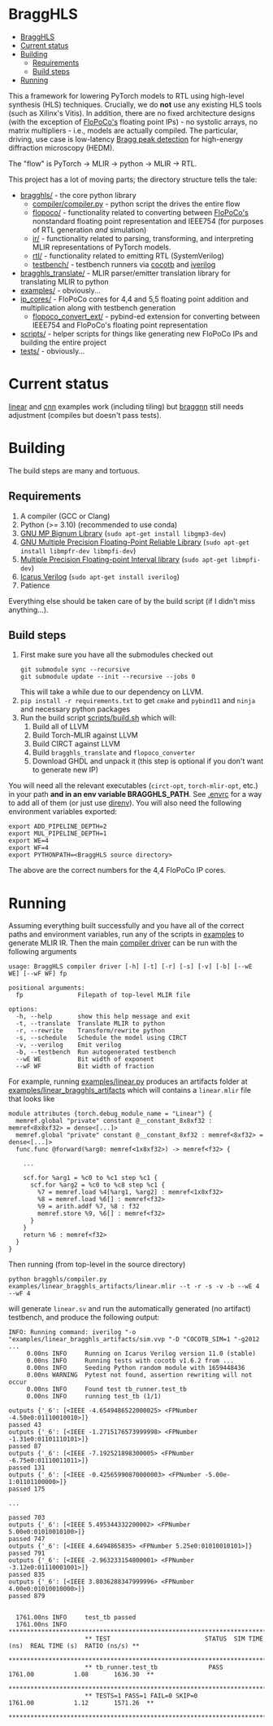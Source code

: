 # BraggHLS

- [BraggHLS](#bragghls)
- [Current status](#current-status)
- [Building](#building)
  * [Requirements](#requirements)
  * [Build steps](#build-steps)
- [Running](#running)

This a framework for lowering PyTorch models to RTL using high-level synthesis (HLS) techniques.
Crucially, we do **not** use any existing HLS tools (such as Xilinx's Vitis).
In addition, there are no fixed architecture designs (with the exception of [FloPoCo's](http://flopoco.org/) floating point IPs) - no systolic arrays, no matrix multipliers - i.e., models are actually compiled.
The particular, driving, use case is low-latency [Bragg peak detection](https://arxiv.org/abs/2008.08198) for high-energy diffraction microscopy (HEDM).

The "flow" is PyTorch -> MLIR -> python -> MLIR -> RTL.

This project has a lot of moving parts; the directory structure tells the tale:

- [bragghls/](bragghls) - the core python library
  - [compiler/compiler.py](bragghls/compiler.py) - python script the drives the entire flow
  - [flopoco/](bragghls/flopoco) - functionality related to converting between [FloPoCo's](http://flopoco.org/) nonstandard floating point representation and IEEE754 (for purposes of RTL generation *and* simulation)
  - [ir/](bragghls/ir) - functionality related to parsing, transforming, and interpreting MLIR representations of PyTorch models.
  - [rtl/](bragghls/rtl) - functionality related to emitting RTL (SystemVerilog)
  - [testbench/](bragghls/testbench) - testbench runners via [cocotb](https://www.cocotb.org/) and [iverilog](http://iverilog.icarus.com/)
- [bragghls_translate/](bragghls_translate) - MLIR parser/emitter translation library for translating MLIR to python
- [examples/](examples) - obviously...
- [ip_cores/](ip_cores) - FloPoCo cores for 4,4 and 5,5 floating point addition and multiplication along with testbench generation
    - [flopoco_convert_ext/](ip_cores/flopoco_convert_ext) - pybind-ed extension for converting between IEEE754 and FloPoCo's floating point representation
- [scripts/](scripts) - helper scripts for things like generating new FloPoCo IPs and building the entire project
- [tests/](tests) - obviously...

# Current status

[linear](examples/linear.py) and [cnn](examples/cnn.py) examples work (including tiling) but [braggnn](examples/braggnn.py) still needs adjustment (compiles but doesn't pass tests).

# Building

The build steps are many and tortuous. 

## Requirements

1. A compiler (GCC or Clang)
2. Python (>= 3.10) (recommended to use conda)
3. [GNU MP Bignum Library](https://gmplib.org/) (`sudo apt-get install libgmp3-dev`)
4. [GNU Multiple Precision Floating-Point Reliable Library](https://www.mpfr.org/) (`sudo apt-get install libmpfr-dev libmpfi-dev`)
4. [Multiple Precision Floating-point Interval library](http://perso.ens-lyon.fr/nathalie.revol/software.html) (`sudo apt-get libmpfi-dev`)
5. [Icarus Verilog](http://iverilog.icarus.com/) (`sudo apt-get install iverilog`)
5. Patience

Everything else should be taken care of by the build script (if I didn't miss anything...).

## Build steps

1. First make sure you have all the submodules checked out
    ```shell
    git submodule sync --recursive
    git submodule update --init --recursive --jobs 0
    ```
   This will take a while due to our dependency on LLVM.
2. `pip install -r requirements.txt` to get `cmake` and `pybind11` and `ninja` and necessary python packages
3. Run the build script [scripts/build.sh](scripts/build.sh) which will:
   1. Build all of LLVM
   2. Build Torch-MLIR against LLVM
   3. Build CIRCT against LLVM
   4. Build `bragghls_translate` and `flopoco_converter`
   5. Download GHDL and unpack it (this step is optional if you don't want to generate new IP)

You will need all the relevant executables (`circt-opt`, `torch-mlir-opt`, etc.) in your path **and in an env variable BRAGGHLS_PATH**. 
See [.envrc](.envrc) for a way to add all of them (or just use [direnv](https://direnv.net/)).
You will also need the following environment variables exported:

```shell
export ADD_PIPELINE_DEPTH=2
export MUL_PIPELINE_DEPTH=1
export WE=4
export WF=4
export PYTHONPATH=<BraggHLS source directory>
```

The above are the correct numbers for the 4,4 FloPoCo IP cores.

# Running

Assuming everything built successfully and you have all of the correct paths and environment variables, run any of the scripts in [examples](examples) to generate MLIR IR.
Then the main [compiler driver](bragghls/compiler/compile.py) can be run with the following arguments

```shell
usage: BraggHLS compiler driver [-h] [-t] [-r] [-s] [-v] [-b] [--wE WE] [--wF WF] fp

positional arguments:
  fp               Filepath of top-level MLIR file

options:
  -h, --help       show this help message and exit
  -t, --translate  Translate MLIR to python
  -r, --rewrite    Transform/rewrite python
  -s, --schedule   Schedule the model using CIRCT
  -v, --verilog    Emit verilog
  -b, --testbench  Run autogenerated testbench
  --wE WE          Bit width of exponent
  --wF WF          Bit width of fraction
```

For example, running [examples/linear.py](examples/linear.py) produces an artifacts folder at [examples/linear_bragghls_artifacts](examples/linear_bragghls_artifacts) which will contains a `linear.mlir` file that looks like

```mlir
module attributes {torch.debug_module_name = "Linear"} {
  memref.global "private" constant @__constant_8x8xf32 : memref<8x8xf32> = dense<[...]>
  memref.global "private" constant @__constant_8xf32 : memref<8xf32> = dense<[...]>
  func.func @forward(%arg0: memref<1x8xf32>) -> memref<f32> {
    
    ...
    
    scf.for %arg1 = %c0 to %c1 step %c1 {
      scf.for %arg2 = %c0 to %c8 step %c1 {
        %7 = memref.load %4[%arg1, %arg2] : memref<1x8xf32>
        %8 = memref.load %6[] : memref<f32>
        %9 = arith.addf %7, %8 : f32
        memref.store %9, %6[] : memref<f32>
      }
    }
    return %6 : memref<f32>
  }
}
```

Then running (from top-level in the source directory)
```shell
python bragghls/compiler.py examples/linear_bragghls_artifacts/linear.mlir --t -r -s -v -b --wE 4 --wF 4
```
will generate `linear.sv` and run the automatically generated (no artifact) testbench, and produce the following output:

```
INFO: Running command: iverilog "-o "examples/linear_bragghls_artifacts/sim.vvp "-D "COCOTB_SIM=1 "-g2012 ...
     0.00ns INFO     Running on Icarus Verilog version 11.0 (stable)
     0.00ns INFO     Running tests with cocotb v1.6.2 from ...
     0.00ns INFO     Seeding Python random module with 1659448436
     0.00ns WARNING  Pytest not found, assertion rewriting will not occur
     0.00ns INFO     Found test tb_runner.test_tb
     0.00ns INFO     running test_tb (1/1)
     
outputs {'_6': [<IEEE -4.6549486522000025> <FPNumber -4.50e0:01110010010>]}
passed 43
outputs {'_6': [<IEEE -1.2715176573999998> <FPNumber -1.31e0:01101110101>]}
passed 87
outputs {'_6': [<IEEE -7.192521898300005> <FPNumber -6.75e0:01110011011>]}
passed 131
outputs {'_6': [<IEEE -0.42565990870000003> <FPNumber -5.00e-1:01101100000>]}
passed 175

...

passed 703
outputs {'_6': [<IEEE 5.495344332200002> <FPNumber 5.00e0:01010010100>]}
passed 747
outputs {'_6': [<IEEE 4.6494865835> <FPNumber 5.25e0:01010010101>]}
passed 791
outputs {'_6': [<IEEE -2.963233154800001> <FPNumber -3.12e0:01110001001>]}
passed 835
outputs {'_6': [<IEEE 3.8036288347999996> <FPNumber 4.00e0:01010010000>]}
passed 879


  1761.00ns INFO     test_tb passed
  1761.00ns INFO     **************************************************************************************
                     ** TEST                          STATUS  SIM TIME (ns)  REAL TIME (s)  RATIO (ns/s) **
                     **************************************************************************************
                     ** tb_runner.test_tb              PASS        1761.00           1.08       1636.30  **
                     **************************************************************************************
                     ** TESTS=1 PASS=1 FAIL=0 SKIP=0               1761.00           1.12       1571.26  **
                     **************************************************************************************
```